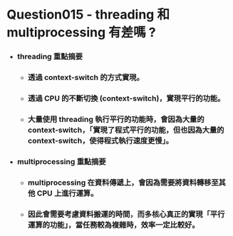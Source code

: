 Question015 - threading 和 multiprocessing 有差嗎 ?
=====
* ### threading 重點摘要
    * ### 透過 context-switch 的方式實現。
    * ### 透過 CPU 的不斷切換 (context-switch)，實現平行的功能。
    * ### 大量使用 threading 執行平行的功能時，會因為大量的 context-switch，「實現了程式平行的功能，但也因為大量的 context-switch，使得程式執行速度更慢」。
* ### multiprocessing 重點摘要
    * ### multiprocessing 在資料傳遞上，會因為需要將資料轉移至其他 CPU 上進行運算。
    * ### 因此會需要考慮資料搬運的時間，而多核心真正的實現「平行運算的功能」，當任務較為複雜時，效率一定比較好。
<br />
